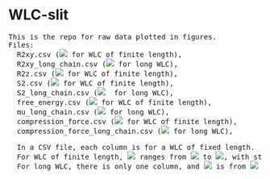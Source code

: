 # WLC-slit
<pre>
This is the repo for raw data plotted in figures.
Files:
  R2xy.csv (<img src="https://render.githubusercontent.com/render/math?math=<R^2_\perp> / <R^2_{3D}>"> for WLC of finite length),
  R2xy_long_chain.csv (<img src="https://render.githubusercontent.com/render/math?math=<R^2_\perp> / <R^2_{3D}>"> for long WLC),
  R2z.csv (<img src="https://render.githubusercontent.com/render/math?math=<R^2_z> / <R^2_{3D}>"> for WLC of finite length),
  S2.csv (<img src="https://render.githubusercontent.com/render/math?math=<S_2>"> for WLC of finite length),
  S2_long_chain.csv (<img src="https://render.githubusercontent.com/render/math?math=<S_2>">  for long WLC),
  free_energy.csv (<img src="https://render.githubusercontent.com/render/math?math=\beta \Delta F"> for WLC of finite length),
  mu_long_chain.csv (<img src="https://render.githubusercontent.com/render/math?math=\beta \Delta F / \tilde L"> for long WLC),
  compression_force.csv (<img src="https://render.githubusercontent.com/render/math?math=2 \lambda \beta \Delta f"> for WLC of finite length),
  compression_force_long_chain.csv (<img src="https://render.githubusercontent.com/render/math?math=2 \lambda \beta \Delta f / \tilde L"> for long WLC),

  In a CSV file, each column is for a WLC of fixed length. 
  For WLC of finite length, <img src="https://render.githubusercontent.com/render/math?math=\tilde L"> ranges from <img src="https://render.githubusercontent.com/render/math?math=2^{-6}"> to <img src="https://render.githubusercontent.com/render/math?math=2^6">, with step size 1 in exponent (in columns from left to right). <img src="https://render.githubusercontent.com/render/math?math=\tilde H"> ranges from <img src="https://render.githubusercontent.com/render/math?math=2^{-6}"> to <img src="https://render.githubusercontent.com/render/math?math=2^6">, with step size 0.5 in exponent (in rows from top to bottom).
  For long WLC, there is only one column, and <img src="https://render.githubusercontent.com/render/math?math=\tilde H"> is from <img src="https://render.githubusercontent.com/render/math?math=2^{-9}"> to <img src="https://render.githubusercontent.com/render/math?math=2^8"> with step size 1 in exponent (in rows from top to bottom).
 </pre>
